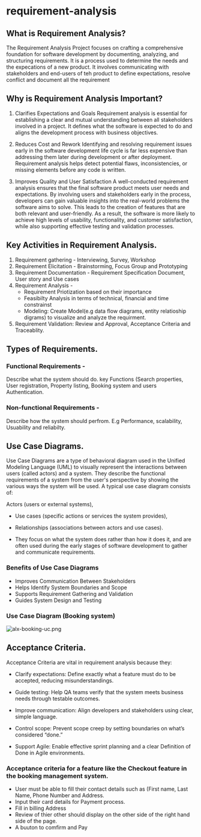 # requirement-analysis

## What is Requirement Analysis?

<p>The Requirement Analysis Project focuses on crafting a comprehensive foundation for software development by documenting, analyzing, and structuring requirements. It is a process used to determine the needs and the expecations of a new product. It involves communicating with stakeholders and end-users of teh product to define expectations, resolve conflict and document all the requirement</p>

## Why is Requirement Analysis Important?

1. Clarifies Expectations and Goals
Requirement analysis is essential for establishing a clear and mutual understanding between all stakeholders involved in a project. It defines what the software is expected to do and aligns the development process with business objectives.

2. Reduces Cost and Rework
Identifying and resolving requirement issues early in the software development life cycle is far less expensive than addressing them later during development or after deployment. Requirement analysis helps detect potential flaws, inconsistencies, or missing elements before any code is written.

3. Improves Quality and User Satisfaction
A well-conducted requirement analysis ensures that the final software product meets user needs and expectations. By involving users and stakeholders early in the process, developers can gain valuable insights into the real-world problems the software aims to solve. This leads to the creation of features that are both relevant and user-friendly. As a result, the software is more likely to achieve high levels of usability, functionality, and customer satisfaction, while also supporting effective testing and validation processes.

## Key Activities in Requirement Analysis.

1. Requirement gathering - Interviewing, Survey, Workshop
2. Requirement Elicitation - Brainstorming, Focus Group and Prototyping
3. Requirement Documentation - Requirement Specification Document, User story and Use cases
4. Requirement Analysis -
   - Requirement Priotization based on their importance
   - Feasibilty Analysis in terms of technical, financial and time constrainst
   - Modeling: Create Model(e.g data flow diagrams, entity relatioship digrams) to visualize and analyze the requirment.
5. Requirement Validation: Review and Approval, Acceptance Criteria and Traceablity.

## Types of Requirements.

### Functional Requirements - 
Describe what the system should do. key Functions (Search properties, User registration, Property listing, Booking system and users Authentication.
### Non-functional Requirements -
Describe how the system should perfrom. E.g Performance, scalability, Usuability and reliabilty.

## Use Case Diagrams.
Use Case Diagrams are a type of behavioral diagram used in the Unified Modeling Language (UML) to visually represent the interactions between users (called actors) and a system. They describe the functional requirements of a system from the user's perspective by showing the various ways the system will be used. A typical use case diagram consists of:

Actors (users or external systems),

   - Use cases (specific actions or services the system provides),

   - Relationships (associations between actors and use cases).

   - They focus on what the system does rather than how it does it, and are often used during the early stages of software development to gather and communicate requirements.

### Benefits of Use Case Diagrams
   - Improves Communication Between Stakeholders
   - Helps Identify System Boundaries and Scope
   - Supports Requirement Gathering and Validation
   - Guides System Design and Testing

### Use Case Diagram (Booking system)
![alx-booking-uc.png](.alx-booking-uc/.png)


## Acceptance Criteria.
Acceptance Criteria are vital in requirement analysis because they:

- Clarify expectations: Define exactly what a feature must do to be accepted, reducing misunderstandings.

- Guide testing: Help QA teams verify that the system meets business needs through testable outcomes.

- Improve communication: Align developers and stakeholders using clear, simple language.

- Control scope: Prevent scope creep by setting boundaries on what’s considered “done.”

- Support Agile: Enable effective sprint planning and a clear Definition of Done in Agile environments.

### Acceptance criteria for a feature like the Checkout feature in the booking management system.
- User must be able to fill their contact details such as (First name, Last Name, Phone Number and Address.
- Input their card details for Payment process.
- Fill in billing Address
- Review of thier other should display on the other side of the right hand side of the page.
- A buuton to comfirm and Pay
